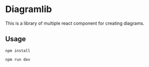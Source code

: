 # Diagramlib

This is a library of multiple react component for creating diagrams.

## Usage

```
npm install
```

```
npm run dev
```
